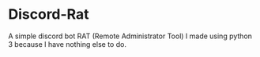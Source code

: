 # Discord-Rat
A simple discord bot RAT (Remote Administrator Tool) I made using python 3 because I have nothing else to do.
